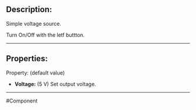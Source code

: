 ## Description:

Simple voltage source.

Turn On/Off with the letf buttton.

---

## Properties:
Property: (default value)

- **Voltage:** (5 V)
   Set output voltage.

---

#Component